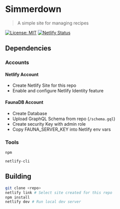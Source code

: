 # Simmerdown

> A simple site for managing recipes

[![License: MIT](https://img.shields.io/badge/License-MIT-yellow.svg)](https://opensource.org/licenses/MIT)
[![Netlify Status](https://api.netlify.com/api/v1/badges/dac1289c-526c-4f6f-9809-d1d21bdeb781/deploy-status)](https://app.netlify.com/sites/simmerdown/deploys)

## Dependencies

### Accounts

#### Netlify Account

* Create Netlify Site for this repo
* Enable and configure Netlify Identity feature

#### FaunaDB Account

* Create Database
* Upload GraphQL Schema from repo (`/schema.gql`)
* Create security Key with admin role
* Copy FAUNA_SERVER_KEY into Netlify env vars

### Tools

`npm`

`netlify-cli`

## Building

```bash
git clone <repo>
netlify link # Select site created for this repo
npm install
netlify dev # Run local dev server
```
